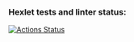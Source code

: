 ### Hexlet tests and linter status:
[![Actions Status](https://github.com/Olivia-Shch/python-project-49/actions/workflows/hexlet-check.yml/badge.svg)](https://github.com/Olivia-Shch/python-project-49/actions)